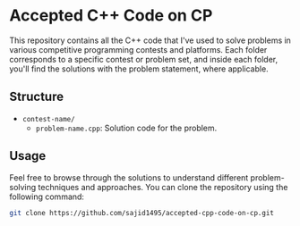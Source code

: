 # Accepted C++ Code on CP

This repository contains all the C++ code that I've used to solve problems in various competitive programming contests and platforms. Each folder corresponds to a specific contest or problem set, and inside each folder, you'll find the solutions with the problem statement, where applicable.

## Structure

- `contest-name/`
  - `problem-name.cpp`: Solution code for the problem.

## Usage

Feel free to browse through the solutions to understand different problem-solving techniques and approaches. You can clone the repository using the following command:

```bash
git clone https://github.com/sajid1495/accepted-cpp-code-on-cp.git
